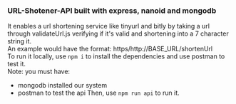 ### URL-Shotener-API built with express, nanoid and mongodb
It enables a url shortening service like tinyurl and bitly by taking a url through validateUrl.js verifying if it's valid and shortening into a 7 character string it.\
An example would have the format: https/http://BASE_URL/shortenUrl \
To run it locally, use `npm i` to install the dependencies and use postman to test it.\
Note: you must have:
- mongodb installed our system
- postman to test the api
Then, use `npm run api` to run it.

